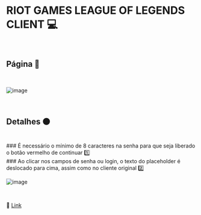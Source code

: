 # RIOT GAMES LEAGUE OF LEGENDS CLIENT 💻

<br>

## Página 🔴

<br>

![image](https://user-images.githubusercontent.com/109248116/222931430-eeb19d65-882f-4d17-a707-5a17923d534d.png)

<br>

## Detalhes 🟠
<br>
### É necessário o mínimo de 8 caracteres na senha para que seja liberado o botão vermelho de continuar 1️⃣
<br>
### Ao clicar nos campos de senha ou login, o texto do placeholder é deslocado para cima, assim como no cliente original 2️⃣

![image](https://user-images.githubusercontent.com/109248116/222931519-85f8d765-018c-47bf-87f2-2dc508bb42b9.png)

<br>

🔗 [Link](https://gabrielzolk.github.io/riot-client/)
